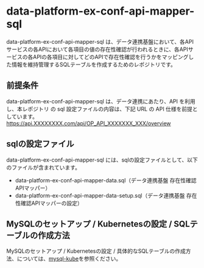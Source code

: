 # data-platform-ex-conf-api-mapper-sql   

data-platform-ex-conf-api-mapper-sql は、データ連携基盤において、各APIサービスの各APIにおいて各項目の値の存在性確認が行われるときに、各APIサービスの各APIの各項目に対してどのAPIで存在性確認を行うかをマッピングした情報を維持管理するSQLテーブルを作成するためのレポジトリです。

## 前提条件  
data-platform-ex-conf-api-mapper-sql は、データ連携にあたり、API を利用し、本レポジトリ の sql 設定ファイルの内容は、下記 URL の API 仕様を前提としています。  
https://api.XXXXXXXX.com/api/OP_API_XXXXXXX_XXX/overview    

## sqlの設定ファイル

data-platform-ex-conf-api-mapper-sql には、sqlの設定ファイルとして、以下のファイルが含まれています。  

* data-platform-ex-conf-api-mapper-data.sql（データ連携基盤 存在性確認APIマッパー）
* data-platform-ex-conf-api-mapper-data-setup.sql（データ連携基盤 存在性確認APIマッパーの設定）

## MySQLのセットアップ / Kubernetesの設定 / SQLテーブルの作成方法
MySQLのセットアップ / Kubernetesの設定 / 具体的なSQLテーブルの作成方法、については、[mysql-kube](https://github.com/latonaio/mysql-kube)を参照ください。
